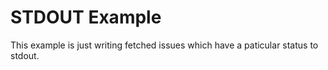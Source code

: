 # STDOUT Example

This example is just writing fetched issues which have a paticular status to stdout.
